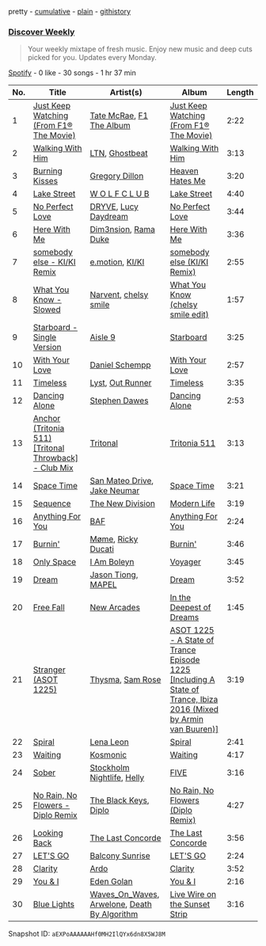 pretty - [cumulative](/playlists/cumulative/37i9dQZEVXcMQ21aVFwcU6.md) - [plain](/playlists/plain/37i9dQZEVXcMQ21aVFwcU6) - [githistory](https://github.githistory.xyz/mdn522/spotify-playlist-archive/blob/main/playlists/plain/37i9dQZEVXcMQ21aVFwcU6)

### [Discover Weekly](https://open.spotify.com/playlist/37i9dQZEVXcMQ21aVFwcU6)

> Your weekly mixtape of fresh music\. Enjoy new music and deep cuts picked for you\. Updates every Monday.

[Spotify](https://open.spotify.com/user/spotify) - 0 like - 30 songs - 1 hr 37 min

| No. | Title | Artist(s) | Album | Length |
|---|---|---|---|---|
| 1 | [Just Keep Watching \(From F1® The Movie\)](https://open.spotify.com/track/2yWlGEgEfPot0lv3OAjuG3) | [Tate McRae](https://open.spotify.com/artist/45dkTj5sMRSjrmBSBeiHym), [F1 The Album](https://open.spotify.com/artist/3aly4xJOy3LVznzvRIvFYC) | [Just Keep Watching \(From F1® The Movie\)](https://open.spotify.com/album/5aWEjuULckx3nnpAM9w6gY) | 2:22 |
| 2 | [Walking With Him](https://open.spotify.com/track/3MpIIEkZAa2BY8qz7KLqer) | [LTN](https://open.spotify.com/artist/2IK99qf3aYxFWkgCkc7kQ3), [Ghostbeat](https://open.spotify.com/artist/6HM5cyDWiTq4ijhdsaRZiS) | [Walking With Him](https://open.spotify.com/album/25RtSrcD7lBG8JkPyBcc8g) | 3:13 |
| 3 | [Burning Kisses](https://open.spotify.com/track/7c6bsKynjlNVGdYKmN14IM) | [Gregory Dillon](https://open.spotify.com/artist/2Tn88QCFtNhPRnqzwYtrP1) | [Heaven Hates Me](https://open.spotify.com/album/3uATmakAT4EJn3dev5eE1U) | 3:20 |
| 4 | [Lake Street](https://open.spotify.com/track/7tL80xd1ouGXx7xBSd9ZQz) | [W O L F C L U B](https://open.spotify.com/artist/4dCDYKtFTMnKCI9PvEwMQX) | [Lake Street](https://open.spotify.com/album/3zzjKnE6o6yAJ5D8RQgiQP) | 4:40 |
| 5 | [No Perfect Love](https://open.spotify.com/track/25st4EdwS7dGdeTeeuVlJt) | [DRYVE](https://open.spotify.com/artist/56Adjcmdh6qICMhFUOuPER), [Lucy Daydream](https://open.spotify.com/artist/0RQEMnWcCrVW4vkPFbAVsg) | [No Perfect Love](https://open.spotify.com/album/0GxAgZrg3IFBpT41C10IsO) | 3:44 |
| 6 | [Here With Me](https://open.spotify.com/track/6k08THmQVS3QM8NYoOASi6) | [Dim3nsion](https://open.spotify.com/artist/7vEd9uAqFgC4p4EOXiFuQL), [Rama Duke](https://open.spotify.com/artist/3X99p7B7g1mSgjDeQwb0dp) | [Here With Me](https://open.spotify.com/album/3G2lHW3UOUxPvGdg9Hkqsz) | 3:36 |
| 7 | [somebody else \- KI/KI Remix](https://open.spotify.com/track/2SQ1Qyi2zNm40V5G5eFzgq) | [e.motion](https://open.spotify.com/artist/1LXlu1Blu2l9pgaIMaD3DZ), [KI/KI](https://open.spotify.com/artist/0UMs6dTf23FC2fHc40fXNS) | [somebody else \(KI/KI Remix\)](https://open.spotify.com/album/5rMgUypEYuDx8AASsih7rR) | 2:55 |
| 8 | [What You Know \- Slowed](https://open.spotify.com/track/2Fq0fIkgE4fg5UYzDCtPdi) | [Narvent](https://open.spotify.com/artist/3QZtwiUoyaXbl1JssMPIQ7), [chelsy smile](https://open.spotify.com/artist/6EEdo5qczDsrSGlEZywOe5) | [What You Know \(chelsy smile edit\)](https://open.spotify.com/album/1ChHsUv1dHtH2zCUCHxNaG) | 1:57 |
| 9 | [Starboard \- Single Version](https://open.spotify.com/track/3eYb18tgXxtxRk1N2OGbrn) | [Aisle 9](https://open.spotify.com/artist/6EcLybSLBYiZ0zA71usu8S) | [Starboard](https://open.spotify.com/album/0v1CVkK8bk4lZgcTIqfBxI) | 3:25 |
| 10 | [With Your Love](https://open.spotify.com/track/5SJIWegRJW9RA31izmYR74) | [Daniel Schempp](https://open.spotify.com/artist/2L2iZ69BAcIsRKu45bthMR) | [With Your Love](https://open.spotify.com/album/31O8WVjBOnIXZpC1iK284w) | 2:57 |
| 11 | [Timeless](https://open.spotify.com/track/0dtcFmMxDgkXS2nsjrnHqZ) | [Lyst](https://open.spotify.com/artist/2P8SY4USMzQn1mOmaJX9WS), [Out Runner](https://open.spotify.com/artist/3QstF3bI4Hk8PkQHRehY8v) | [Timeless](https://open.spotify.com/album/54erEJrUhyyvo6BuBuLkiE) | 3:35 |
| 12 | [Dancing Alone](https://open.spotify.com/track/2CsTpRCp1li5nJxA0gJmgG) | [Stephen Dawes](https://open.spotify.com/artist/3jTU1IOqkO7Mz4zdbXPose) | [Dancing Alone](https://open.spotify.com/album/700DBSbmr1Ac0vmyWESPqP) | 2:53 |
| 13 | [Anchor \(Tritonia 511\) \[Tritonal Throwback\] \- Club Mix](https://open.spotify.com/track/7tqbyPJ05JbgoDrVJYTV9i) | [Tritonal](https://open.spotify.com/artist/521qvhdobR0GzhvU6TFw76) | [Tritonia 511](https://open.spotify.com/album/4k4ACly49qSanYAf7Tcf4I) | 3:13 |
| 14 | [Space Time](https://open.spotify.com/track/31VAgMPOrAR4NMBcQcPmbg) | [San Mateo Drive](https://open.spotify.com/artist/1lncSFhRrlzvx0DvDSmeKB), [Jake Neumar](https://open.spotify.com/artist/69weKTfYYEBofMntV36KPG) | [Space Time](https://open.spotify.com/album/0CyfH2MAk9h31mml60Q46l) | 3:21 |
| 15 | [Sequence](https://open.spotify.com/track/3bV9Oboi0viDEV5S39z22l) | [The New Division](https://open.spotify.com/artist/1Cb9Edoxp02mgY0VWVlwQo) | [Modern Life](https://open.spotify.com/album/2YiYC2VjjfvdREOWvJqQpU) | 3:19 |
| 16 | [Anything For You](https://open.spotify.com/track/3RHPhB7EDfmt9rMqMNnv6K) | [BAF](https://open.spotify.com/artist/1mhpQdXVCnq31AwzgCPxK9) | [Anything For You](https://open.spotify.com/album/0r7sryau9wvR0m9W6S9ssD) | 2:24 |
| 17 | [Burnin'](https://open.spotify.com/track/70YFYf4eukW4P25PxFF4Oe) | [Møme](https://open.spotify.com/artist/4lDXfIznmGueBgTjI3qGUX), [Ricky Ducati](https://open.spotify.com/artist/66OCo8OcuPNrW6QLfmn7PE) | [Burnin'](https://open.spotify.com/album/7i5vXSPjvgiciGKqXakw4D) | 3:46 |
| 18 | [Only Space](https://open.spotify.com/track/63VOwU3HFDDKlwqO7wIDYK) | [I Am Boleyn](https://open.spotify.com/artist/1tX2U6Uh4Iz8gowpGY5PUn) | [Voyager](https://open.spotify.com/album/2awe9zmy68d7Gzl1qBBuwo) | 3:45 |
| 19 | [Dream](https://open.spotify.com/track/493b7fec3pijzjzpWwQJcy) | [Jason Tiong](https://open.spotify.com/artist/0UH29MwqgkySKiLJv4AjO5), [MAPEL](https://open.spotify.com/artist/0FZ9dRpyYGqyksMlRiHp2S) | [Dream](https://open.spotify.com/album/5MgB8qZFi10h7AqVFVjfST) | 3:52 |
| 20 | [Free Fall](https://open.spotify.com/track/0V8E3s69co36OujFNdYmG4) | [New Arcades](https://open.spotify.com/artist/47L5KPLfDahuPp5llMO2wF) | [In the Deepest of Dreams](https://open.spotify.com/album/4Gmzr1RweJNlhh7OgERWKi) | 1:45 |
| 21 | [Stranger \(ASOT 1225\)](https://open.spotify.com/track/4jgYfeR4LgOtDC9gXPJ1lU) | [Thysma](https://open.spotify.com/artist/38rkVgCX1c5TUzFNRwfexd), [Sam Rose](https://open.spotify.com/artist/5ZOoKzwItyJOLXhBqpRrru) | [ASOT 1225 \- A State of Trance Episode 1225 \[Including A State of Trance, Ibiza 2016 \(Mixed by Armin van Buuren\)\]](https://open.spotify.com/album/1Sdnj8RzuBLU13g9VBtGhB) | 3:19 |
| 22 | [Spiral](https://open.spotify.com/track/5B9HpTPTixssrDSFYE35l7) | [Lena Leon](https://open.spotify.com/artist/0izKfMblL8LX6Bv2wG3Cy7) | [Spiral](https://open.spotify.com/album/7yfvAWefdUaKlHmVYLPjzR) | 2:41 |
| 23 | [Waiting](https://open.spotify.com/track/6cyGfAoqu5gEfM0vBhXPI0) | [Kosmonic](https://open.spotify.com/artist/7MzcCRJjtyjjuyoQnQcXIS) | [Waiting](https://open.spotify.com/album/2r3bRHo6yaSr2n3MWLXT84) | 4:17 |
| 24 | [Sober](https://open.spotify.com/track/2mTj1z1CYIyfIOB10Rughh) | [Stockholm Nightlife](https://open.spotify.com/artist/12CIg26SkEiGmPGmSovjGj), [Helly](https://open.spotify.com/artist/7bsVwoZMTZ9bNOrstsQBos) | [FIVE](https://open.spotify.com/album/6oNVeLHELiwVLaeCPoJ8vd) | 3:16 |
| 25 | [No Rain, No Flowers \- Diplo Remix](https://open.spotify.com/track/2SVIFa70px5jJ5V8ImpbFP) | [The Black Keys](https://open.spotify.com/artist/7mnBLXK823vNxN3UWB7Gfz), [Diplo](https://open.spotify.com/artist/5fMUXHkw8R8eOP2RNVYEZX) | [No Rain, No Flowers \(Diplo Remix\)](https://open.spotify.com/album/7JZDnxRTlx8rn4NMP10lY1) | 4:27 |
| 26 | [Looking Back](https://open.spotify.com/track/1eio9tqzt8rMKi2xCb4DFK) | [The Last Concorde](https://open.spotify.com/artist/2KUatsujkauMbv3nhBQzbY) | [The Last Concorde](https://open.spotify.com/album/4XjYtihUUE3BMZC2UrQ1n6) | 3:56 |
| 27 | [LET'S GO](https://open.spotify.com/track/5gg4HvZLFn9pHEnBg4PIGF) | [Balcony Sunrise](https://open.spotify.com/artist/18fGpvh05JqB697yJxo5mF) | [LET'S GO](https://open.spotify.com/album/2z9I2a3xQBrv8nf5nreQcE) | 2:24 |
| 28 | [Clarity](https://open.spotify.com/track/1x5uM5AmsDS0QH7gCEnWKt) | [Ardo](https://open.spotify.com/artist/2pRsq9sIRuLua9GATrUlYy) | [Clarity](https://open.spotify.com/album/0H9Di4NhEinRTsRFhfU1vP) | 3:52 |
| 29 | [You & I](https://open.spotify.com/track/2PRKdr9T9fq2hax4sU6giF) | [Eden Golan](https://open.spotify.com/artist/2eqELzJhAS2EDZayMaMHk5) | [You & I](https://open.spotify.com/album/3uVnRqV5cXQhiXpGR5tbyU) | 2:16 |
| 30 | [Blue Lights](https://open.spotify.com/track/2e3bRrSjd9kHjSXFVGQnX9) | [Waves\_On\_Waves](https://open.spotify.com/artist/4l1KlqrM9fywoEDVKKiR9u), [Arwelone](https://open.spotify.com/artist/01jHp64ggVZmrGYJbJ5jrB), [Death By Algorithm](https://open.spotify.com/artist/2dp8EV1hwnlib51nuDN1Br) | [Live Wire on the Sunset Strip](https://open.spotify.com/album/0pmyT1Ps9ElMaEVoxDK2s2) | 3:16 |

Snapshot ID: `aEXPoAAAAAAHf0MH2IlQYx6dn8X5WJ8M`
